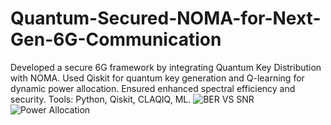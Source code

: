 # Quantum-Secured-NOMA-for-Next-Gen-6G-Communication
Developed a secure 6G framework by integrating Quantum Key Distribution with NOMA. Used Qiskit for quantum key generation and Q-learning for dynamic power allocation. Ensured enhanced spectral efficiency and security. Tools: Python, Qiskit, CLAQIQ, ML.
![BER VS SNR](https://github.com/user-attachments/assets/2d98b631-fb9e-481f-b315-d1bd5958ee72)
![Power Allocation](https://github.com/user-attachments/assets/640a9d10-f595-454a-84c6-e2397451c270)
